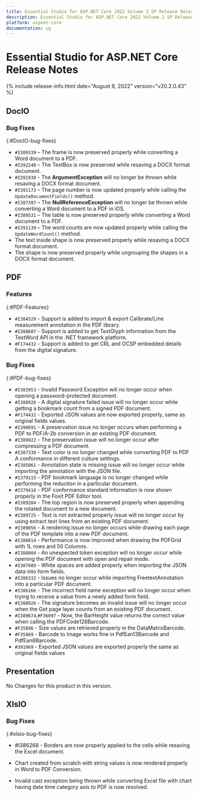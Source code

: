 ```yaml
---
title: Essential Studio for ASP.NET Core 2022 Volume 2 SP Release Release Notes  
description: Essential Studio for ASP.NET Core 2022 Volume 2 SP Release Release Notes  
platform: aspnet-core
documentation: ug
---
```


# Essential Studio for ASP.NET Core  Release Notes  

{% include release-info.html date="August 8, 2022"  version="v20.2.0.43" %} 






## DocIO

### Bug Fixes
{:#DocIO-bug-fixes}

- `#I389339` – The frame is now preserved properly while converting a Word document to a PDF.
- `#I392240` – The TextBox is now preserved while resaving a DOCX format document.
- `#I391930` - The **ArgumentException** will no longer be thrown while resaving a DOCX format document.
- `#I391173` – The page number is now updated properly while calling the `UpdateDocumentFields()` method.
- `#I387397` – The **NullReferenceException** will no longer be thrown while converting a Word document to a PDF in iOS.
- `#I389531` – The table is now preserved properly while converting a Word document to a PDF.
- `#I391139` – The word counts are now updated properly while calling the `UpdateWordCount()` method.
- The text inside shape is now preserved properly while resaving a DOCX format document.
- The shape is now preserved properly while ungrouping the shapes in a DOCX format document.
## PDF

### Features
{:#PDF-Features}
* `#I384529` - Support is added to import & export Calibrate/Line measurement annotation in the PDF library.
* `#I388607` - Support is added to get TextGlyph information from the TextWord API in the .NET framework platform.
* `#F174432` - Support is added to get CRL and OCSP embedded details from the digital signature.


### Bug Fixes
{:#PDF-bug-fixes}
* `#I383953` - Invalid Password Exception will no longer occur when opening a password-protected document.
* `#I388926` - A digital signature failed issue will no longer occur while getting a bookmark count from a signed PDF document.
* `#F174432` - Exported JSON values are now exported properly, same as original fields values.
* `#I390691` - A preservation issue no longer occurs when performing a PDF to PDF/A-2b conversion in an existing PDF document.
* `#I389922` - The preservation issue will no longer occur after compressing a PDF document.
* `#I387330` - Text color is no longer changed while converting PDF to PDF A conformance in different culture settings.
* `#I385061` - Annotation state is missing issue will no longer occur while importing the annotation with the JSON file.
* `#I379115` - PDF bookmark language is no longer changed while performing the reduction in a particular document.
* `#I379416` - PDF conformance standard information is now shown properly in the Foxit PDF Editor tool.
* `#I389204` - The top region is now preserved properly when appending the rotated document to a new document.
* `#I389725` - Text is not extracted properly issue will no longer occur by using extract text lines from an existing PDF document.
* `#I389056` - A rendering issue no longer occurs while drawing each page of the PDF template into a new PDF document.
* `#I388814` - Performance is now improved when drawing the PDFGrid with 1L rows and 50 Columns.
* `#I388004` - An unexpected token exception will no longer occur while opening the PDF document with open and repair mode.
* `#I387689` - White spaces are added properly when importing the JSON data into form fields.
* `#I386332` - Issues no longer occur while importing FreetextAnnotation into a particular PDF document.
* `#I386166` - The incorrect field name exception will no longer occur when trying to receive a value from a newly added form field.
* `#I388926` - The signature becomes an invalid issue will no longer occur when the Get page layer counts from an existing PDF document.
* `#I389674`,`#F36097` - Now, the BarHeight value returns the correct value when calling the PDFCode128Barcode.
* `#F35896` - Size values are retrieved properly in the DataMatrixBarcode.
* `#F35869` - Barcode to Image works fine in PdfEan13Barcode and PdfEan8Barcode.
* `#391969` - Exported JSON values are exported properly the same as original fields values

## Presentation

No Changes for this product in this version.

[//]: # "Delete the contents of this file while new content is added."

## XlsIO

### Bug Fixes
{:#xlsio-bug-fixes}

* \#I386268 - Borders are now properly applied to the cells while resaving the Excel document.

* Chart created from scratch with string values is now rendered properly in Word to PDF Conversion.
* Invalid cast exception being thrown while converting Excel file with chart having date time category axis to PDF is now resolved.

